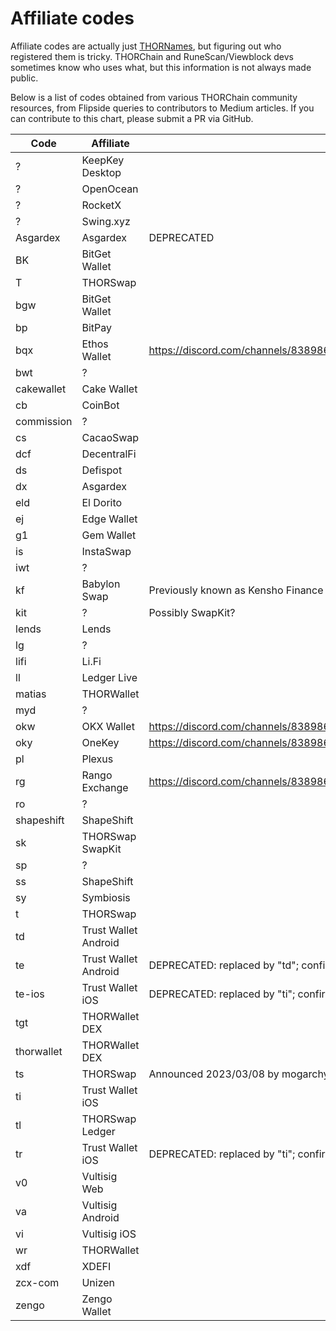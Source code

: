 # Affiliate codes

Affiliate codes are actually just [THORNames], but figuring out who registered
them is tricky.  THORChain and RuneScan/Viewblock devs sometimes know who uses
what, but this information is not always made public.

Below is a list of codes obtained from various THORChain community resources,
from Flipside queries to contributors to Medium articles.  If you can contribute
to this chart, please submit a PR via GitHub.

| Code       | Affiliate            | Notes                                                               |
| ---------- | -------------------- | ------------------------------------------------------------------- |
| ?          | KeepKey Desktop      |                                                                     |
| ?          | OpenOcean            |                                                                     |
| ?          | RocketX              |                                                                     |
| ?          | Swing.xyz            |                                                                     |
| Asgardex   | Asgardex             | DEPRECATED                                                          |
| BK         | BitGet Wallet        |                                                                     |
| T          | THORSwap             |                                                                     |
| bgw        | BitGet Wallet        |                                                                     |
| bp         | BitPay               |                                                                     |
| bqx        | Ethos Wallet         | https://discord.com/channels/838986635756044328/1277323122147721386 |
| bwt        | ?                    |                                                                     |
| cakewallet | Cake Wallet          |                                                                     |
| cb         | CoinBot              |                                                                     |
| commission | ?                    |                                                                     |
| cs         | CacaoSwap            |                                                                     |
| dcf        | DecentralFi          |                                                                     |
| ds         | Defispot             |                                                                     |
| dx         | Asgardex             |                                                                     |
| eld        | El Dorito            |                                                                     |
| ej         | Edge Wallet          |                                                                     |
| g1         | Gem Wallet           |                                                                     |
| is         | InstaSwap            |                                                                     |
| iwt        | ?                    |                                                                     |
| kf         | Babylon Swap         | Previously known as Kensho Finance                                  |
| kit        | ?                    | Possibly SwapKit?                                                   |
| lends      | Lends                |                                                                     |
| lg         | ?                    |                                                                     |
| lifi       | Li.Fi                |                                                                     |
| ll         | Ledger Live          |                                                                     |
| matias     | THORWallet           |                                                                     |
| myd        | ?                    |                                                                     |
| okw        | OKX Wallet           | https://discord.com/channels/838986635756044328/1277323122147721386 |
| oky        | OneKey               | https://discord.com/channels/838986635756044328/1277323122147721386 |
| pl         | Plexus               |                                                                     |
| rg         | Rango Exchange       | https://discord.com/channels/838986635756044328/1160243572637966386 |
| ro         | ?                    |                                                                     |
| shapeshift | ShapeShift           |                                                                     |
| sk         | THORSwap SwapKit     |                                                                     |
| sp         | ?                    |                                                                     |
| ss         | ShapeShift           |                                                                     |
| sy         | Symbiosis            |                                                                     |
| t          | THORSwap             |                                                                     |
| td         | Trust Wallet Android |                                                                     |
| te         | Trust Wallet Android | DEPRECATED: replaced by "td"; confirmed by Aperçu on 2023/12/29     |
| te-ios     | Trust Wallet iOS     | DEPRECATED: replaced by "ti"; confirmed by Aperçu                   |
| tgt        | THORWallet DEX       |                                                                     |
| thorwallet | THORWallet DEX       |                                                                     |
| ts         | THORSwap             | Announced 2023/03/08 by mogarchy; search TC Dev Discord             |
| ti         | Trust Wallet iOS     |                                                                     |
| tl         | THORSwap Ledger      |                                                                     |
| tr         | Trust Wallet iOS     | DEPRECATED: replaced by "ti"; confirmed by Aperçu                   |
| v0         | Vultisig Web         |                                                                     |
| va         | Vultisig Android     |                                                                     |
| vi         | Vultisig iOS         |                                                                     |
| wr         | THORWallet           |                                                                     |
| xdf        | XDEFI                |                                                                     |
| zcx-com    | Unizen               |                                                                     |
| zengo      | Zengo Wallet         |                                                                     |

[THORNames]: https://docs.thorchain.org/how-it-works/thorchain-name-service
